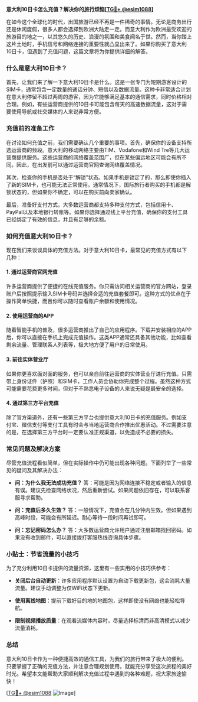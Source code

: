 **意大利10日卡怎么充值？解决你的旅行烦恼[[TG💪+ @esim1088](https://t.me/s/esim1088)]**

在如今这个全球化的时代，出国旅游已经不再是一件稀奇的事情。无论是商务出行还是休闲度假，很多人都会选择到欧洲大陆走一走。而意大利作为欧洲最受欢迎的旅游目的地之一，以其悠久的历史、浪漫的氛围和美食闻名于世。然而，当你踏上这片土地时，手机信号和网络连接的重要性就凸显出来了。如果你购买了意大利10日卡，但遇到了充值问题，这篇文章将为你提供详细的解答。

### 什么是意大利10日卡？

首先，让我们来了解一下意大利10日卡是什么。这是一张专门为短期游客设计的SIM卡，通常包含一定数量的通话分钟、短信以及数据流量。这种卡非常适合计划在意大利停留不超过两周的游客，因为它能够满足基本的通信需求，同时价格相对合理。例如，有些运营商提供的10日卡可能包含每天的高速数据流量，这对于需要使用导航或社交媒体的人来说非常方便。

### 充值前的准备工作

在讨论如何充值之前，我们需要确认几个重要的事项。首先，确保你的设备支持所选运营商的频段。意大利的移动网络主要由TIM、Vodafone和Wind Tre等几大运营商提供服务。这些运营商的网络覆盖范围广，但在某些偏远地区可能会有所不同。因此，在出发前可以通过运营商官网查询网络覆盖情况。

其次，检查你的手机是否处于“解锁”状态。如果手机是锁定了的，那么即使你插入了新的SIM卡，也可能无法正常使用。通常情况下，国际旅行者购买的手机都是解锁状态的，但如果你不确定，可以在购买前向卖家确认。

最后，准备好支付方式。大多数运营商都支持多种支付方式，包括信用卡、PayPal以及本地银行转账等。如果你选择通过线上平台充值，确保你的支付工具已经绑定了有效的信息，并且有足够的余额。

### 如何充值意大利10日卡？

现在我们来谈谈具体的充值方法。对于意大利10日卡，最常见的充值方式有以下几种：

#### 1. **通过运营商官网充值**
许多运营商提供了便捷的在线充值服务。你只需访问相关运营商的官方网站，登录账户后按照提示输入SIM卡号码并选择合适的充值套餐即可。这种方式的优点在于操作简单快捷，而且你可以随时查看账户余额和使用情况。

#### 2. **使用运营商的APP**
随着智能手机的普及，很多运营商推出了自己的应用程序。下载并安装相应的APP后，你可以直接在手机上完成充值操作。这类APP通常还具备其他功能，比如查看剩余流量、管理联系人列表等，极大地方便了用户的日常使用。

#### 3. **前往实体营业厅**
如果你更喜欢面对面的服务，也可以亲自前往运营商的实体营业厅进行充值。只需带上身份证件（护照）和SIM卡，工作人员会协助你完成整个过程。虽然这种方式可能需要花费更多时间，但对于不熟悉电子设备的人来说无疑是最安全的选择。

#### 4. **通过第三方平台充值**
除了官方渠道外，还有一些第三方平台也提供意大利10日卡的充值服务。例如支付宝、微信支付等支付工具有时会与当地运营商合作推出优惠活动。不过需要注意的是，在选择第三方平台时一定要认准正规渠道，以免造成不必要的损失。

### 常见问题及解决方案

尽管充值流程看似简单，但在实际操作中仍可能出现各种问题。下面列举了一些常见的疑问及其解决办法：

- **问：为什么我无法成功充值？**
  答：可能是因为网络连接不稳定或者输入的信息有误。建议先检查网络状况，然后重新尝试。如果问题依旧存在，可以联系客服寻求帮助。

- **问：充值后多久生效？**
  答：一般情况下，充值会在几分钟内生效。但如果遇到高峰时段，可能会有所延迟。耐心等待一段时间再试即可。

- **问：忘记密码怎么办？**
  答：大多数运营商允许用户通过注册邮箱找回密码。如果没有收到邮件，可以直接拨打客服热线咨询具体步骤。

### 小贴士：节省流量的小技巧

为了充分利用10日卡提供的流量资源，这里有一些实用的小技巧供参考：

- **关闭后台自动更新**：许多应用程序默认设置为自动下载更新包，这会消耗大量流量。建议手动调整为仅WiFi状态下更新。
  
- **使用离线地图**：提前下载好目的地的地图包，这样即使没有网络也能轻松导航。

- **限制视频播放质量**：在观看流媒体内容时，尽量选择标清而非高清模式以减少流量消耗。

### 总结

意大利10日卡作为一种便捷高效的通信工具，为我们的旅行带来了极大的便利。只要掌握了正确的充值方法，并注意合理规划使用，就能充分享受这次旅程的美好时光。希望本文能帮助大家顺利解决充值过程中遇到的各种难题，祝大家旅途愉快！

[[TG💪+ @esim1088](https://t.me/s/esim1088) ![Image](https://i.postimg.cc/4NQfJmqS/Snipaste-2025-05-13-00-14-12.png)]